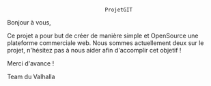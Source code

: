 									ProjetGIT

Bonjour à vous,

Ce projet a pour but de créer de manière simple et OpenSource une plateforme commerciale web.
Nous sommes actuellement deux sur le projet, n'hésitez pas à nous aider afin d'accomplir cet objetif !

Merci d'avance !

Team du Valhalla
